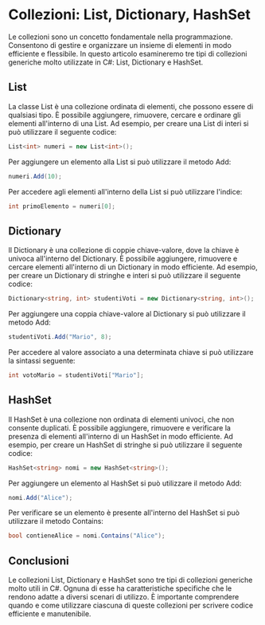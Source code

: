 # Collezioni: List, Dictionary, HashSet

Le collezioni sono un concetto fondamentale nella programmazione. Consentono di gestire e organizzare un insieme di elementi in modo efficiente e flessibile. In questo articolo esamineremo tre tipi di collezioni generiche molto utilizzate in C#: List, Dictionary e HashSet.

## List

La classe List è una collezione ordinata di elementi, che possono essere di qualsiasi tipo. È possibile aggiungere, rimuovere, cercare e ordinare gli elementi all'interno di una List. Ad esempio, per creare una List di interi si può utilizzare il seguente codice:

```csharp
List<int> numeri = new List<int>();
```

Per aggiungere un elemento alla List si può utilizzare il metodo Add:

```csharp
numeri.Add(10);
```

Per accedere agli elementi all'interno della List si può utilizzare l'indice:

```csharp
int primoElemento = numeri[0];
```

## Dictionary

Il Dictionary è una collezione di coppie chiave-valore, dove la chiave è univoca all'interno del Dictionary. È possibile aggiungere, rimuovere e cercare elementi all'interno di un Dictionary in modo efficiente. Ad esempio, per creare un Dictionary di stringhe e interi si può utilizzare il seguente codice:

```csharp
Dictionary<string, int> studentiVoti = new Dictionary<string, int>();
```

Per aggiungere una coppia chiave-valore al Dictionary si può utilizzare il metodo Add:

```csharp
studentiVoti.Add("Mario", 8);
```

Per accedere al valore associato a una determinata chiave si può utilizzare la sintassi seguente:

```csharp
int votoMario = studentiVoti["Mario"];
```

## HashSet

Il HashSet è una collezione non ordinata di elementi univoci, che non consente duplicati. È possibile aggiungere, rimuovere e verificare la presenza di elementi all'interno di un HashSet in modo efficiente. Ad esempio, per creare un HashSet di stringhe si può utilizzare il seguente codice:

```csharp
HashSet<string> nomi = new HashSet<string>();
```

Per aggiungere un elemento al HashSet si può utilizzare il metodo Add:

```csharp
nomi.Add("Alice");
```

Per verificare se un elemento è presente all'interno del HashSet si può utilizzare il metodo Contains:

```csharp
bool contieneAlice = nomi.Contains("Alice");
```

## Conclusioni

Le collezioni List, Dictionary e HashSet sono tre tipi di collezioni generiche molto utili in C#. Ognuna di esse ha caratteristiche specifiche che le rendono adatte a diversi scenari di utilizzo. È importante comprendere quando e come utilizzare ciascuna di queste collezioni per scrivere codice efficiente e manutenibile.